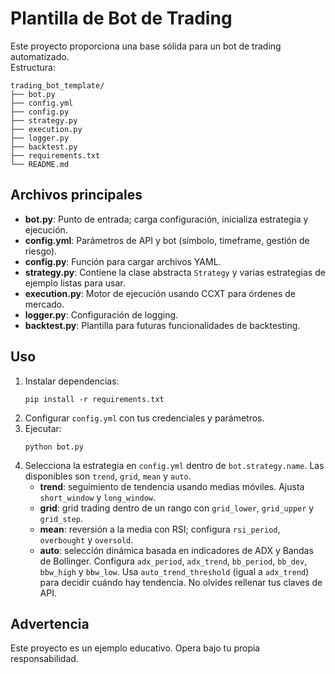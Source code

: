 # Plantilla de Bot de Trading

Este proyecto proporciona una base sólida para un bot de trading automatizado.  
Estructura:

```
trading_bot_template/
├── bot.py
├── config.yml
├── config.py
├── strategy.py
├── execution.py
├── logger.py
├── backtest.py
├── requirements.txt
└── README.md
```

## Archivos principales

- **bot.py**: Punto de entrada; carga configuración, inicializa estrategia y ejecución.
- **config.yml**: Parámetros de API y bot (símbolo, timeframe, gestión de riesgo).
- **config.py**: Función para cargar archivos YAML.
- **strategy.py**: Contiene la clase abstracta `Strategy` y varias estrategias
  de ejemplo listas para usar.
- **execution.py**: Motor de ejecución usando CCXT para órdenes de mercado.
- **logger.py**: Configuración de logging.
- **backtest.py**: Plantilla para futuras funcionalidades de backtesting.

## Uso

1. Instalar dependencias:
   ```
   pip install -r requirements.txt
   ```
2. Configurar `config.yml` con tus credenciales y parámetros.
3. Ejecutar:
   ```
   python bot.py
   ```
4. Selecciona la estrategia en `config.yml` dentro de `bot.strategy.name`.
   Las disponibles son `trend`, `grid`, `mean` y `auto`.
   - **trend**: seguimiento de tendencia usando medias móviles.
     Ajusta `short_window` y `long_window`.
   - **grid**: grid trading dentro de un rango con `grid_lower`,
     `grid_upper` y `grid_step`.
   - **mean**: reversión a la media con RSI; configura
     `rsi_period`, `overbought` y `oversold`.
   - **auto**: selección dinámica basada en indicadores de ADX y
     Bandas de Bollinger. Configura `adx_period`, `adx_trend`,
     `bb_period`, `bb_dev`, `bbw_high` y `bbw_low`. Usa
     `auto_trend_threshold` (igual a `adx_trend`) para decidir cuándo
     hay tendencia.
   No olvides rellenar tus claves de API.

## Advertencia

Este proyecto es un ejemplo educativo. Opera bajo tu propia responsabilidad.
